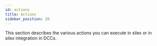 ```yaml
---
id: actions
title: Actions
sidebar_position: 20
---
```

This section describes the various actions you can execute in silex or in silex integration in DCCs.